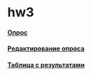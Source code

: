 # hw3
#### [Опрос](https://goo.gl/forms/2r8FVKlbLK0Wxq9d2)
#### [Редактирование опроса](https://docs.google.com/forms/d/1R38y6kfB2YyLkNF31iYLVf0NpZBtq84dZkzpH9OgwP4/edit?usp=sharing)
#### [Таблица с результатами](https://docs.google.com/spreadsheets/d/1CSQku0q5zYwcGzlBCKWdCklz4WtGK0QZWfm6insdrIE/edit?usp=sharing)
